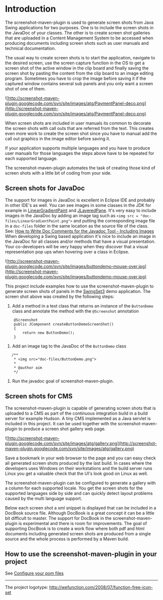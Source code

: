 # Introduction #
The screenshot-maven-plugin is used to generate screen shots from Java Swing applications for two purposes. One is to include the screen shots in the JavaDoc of your classes. The other is to create screen shot galleries that are uploaded in a Content Management System to be accessed when producing documents including screen shots such as user manuals and technical documentation.

The usual way to create screen shots is to start the application, navigate to the desired screen, use the screen capture function in the OS to get a screen shot of the active window in the clip board and finally saving the screen shot by pasting the content from the clip board to an image editing program. Sometimes you have to crop the image before saving it if the captured window contains several sub panels and you only want a screen shot of one of them.

![http://screenshot-maven-plugin.googlecode.com/svn/site/images/atg/PaymentPanel-deco.png](http://screenshot-maven-plugin.googlecode.com/svn/site/images/atg/PaymentPanel-deco.png)

When screen shots are included in user manuals its common to decorate the screen shots with call outs that are referred from the text. This creates even more work to create the screen shot since you have to manual add the call out graphics in the image editor before saving it.

If your application supports multiple languages and you have to produce user manuals for those languages the steps above have to be repeated for each supported language.

The screenshot-maven-plugin automates the task of creating those kind of screen shots with a little bit of coding from your side.

## Screen shots for JavaDoc ##

The support for images in JavaDoc is excellent in Eclipse IDE and probably in other IDE's as well. You can see images in some classes in the JDK for example in [LinearGradientPaint](http://download.oracle.com/javase/6/docs/api/java/awt/LinearGradientPaint.html) and [JLayeredPane](http://download.oracle.com/javase/6/docs/api/javax/swing/JLayeredPane.html). It's very easy to include images in the JavaDoc by adding an image tag such as `<img src = "doc-files/LinearGradientPaint.png">` and putting the corresponding image file in a `doc-files` folder in the same location as the source file of the class. See: [How to Write Doc Comments for the Javadoc Tool - Including Images](http://www.oracle.com/technetwork/java/javase/documentation/index-137868.html#images)
When developing a Swing based application it's nice to include an image in the JavaDoc for all classes and/or methods that have a visual presentation. Your co-developers will be very happy when they discover that a visual representation pop ups when hovering over a class in Eclipse.

![http://screenshot-maven-plugin.googlecode.com/svn/site/images/buttondemo-mouse-over.jpg](http://screenshot-maven-plugin.googlecode.com/svn/site/images/buttondemo-mouse-over.jpg)

This project include examples how to use the screenshot-maven-plugin to generate screen shots of panels in the [SwingSet3](https://swingset3.dev.java.net) demo application. The screen shot above was created by the following steps:

  1. Add a method in a test class that returns an instance of the `ButtonDemo` class and annotate the method with the `@Screenshot` annotation
```
	@Screenshot
	public JComponent createButtonDemoScreenShot()
	{
		return new ButtonDemo();
	}
```
  1. Add an image tag to the JavaDoc of the `ButtonDemo` class
```
   /**
    * <img src="doc-files/ButtonDemo.png">
    *
    * @author aim
    */
```
  1. Run the javadoc goal of screenshot-maven-plugin.


## Screen shots for CMS ##

The screenshot-maven-plugin is capable of generating screen shots that is uploaded to a CMS as part of the continuous integration build in a build server for example Hudson. A tiny CMS implemented as a Java servlet is included in this project. It can be used together with the screenshot-maven-plugin to produce a screen shot gallery web page.

![http://screenshot-maven-plugin.googlecode.com/svn/site/images/atg/gallery.png](http://screenshot-maven-plugin.googlecode.com/svn/site/images/atg/gallery.png)

Save a bookmark in your web browser to the page and you can easy check all generated screen shots produced by the last build. In cases where the developers uses Windows on their workstations and the build server runs Linux you get a valuable check that the UI's look good on Linux as well.

The screenshot-maven-plugin can be configured to generate a gallery with a column for
each supported locale. You get the screen shots for the supported languages side by side and can quickly detect layout problems caused by the multi language support.

Below each screen shot a xml snippet is displayed that can be included in a DocBook source file. Although DocBook is a great concept it can be a little bit difficult to master. The support for DocBook in the screenshot-maven-plugin is experimental and there is room for improvements. The goal of supporting DocBook is to create a work flow where both pdf and html documents including generated screen shots are produced from a single source and the whole process is performed by a Maven build.

## How to use the screenshot-maven-plugin in your project ##

See [Configure your pom files](useIt.md)

---

The project logotype: http://wefunction.com/2008/07/function-free-icon-set